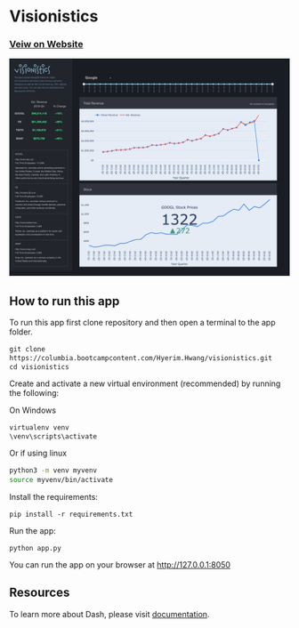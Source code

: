 # Visionistics 
### [Veiw on Website](https://visionistics.herokuapp.com/)
![demo.png](demo.png)

## How to run this app

To run this app first clone repository and then open a terminal to the app folder.

```
git clone https://columbia.bootcampcontent.com/Hyerim.Hwang/visionistics.git
cd visionistics
```

Create and activate a new virtual environment (recommended) by running
the following:

On Windows

```
virtualenv venv 
\venv\scripts\activate
```

Or if using linux

```bash
python3 -m venv myvenv
source myvenv/bin/activate
```

Install the requirements:

```
pip install -r requirements.txt
```
Run the app:

```
python app.py
```
You can run the app on your browser at http://127.0.0.1:8050

## Resources

To learn more about Dash, please visit [documentation](https://plot.ly/dash).